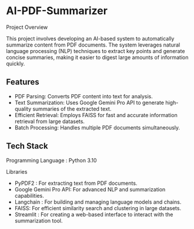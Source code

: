 # AI-PDF-Summarizer
Project Overview

This project involves developing an AI-based system to automatically summarize content from PDF documents. The system leverages natural language processing (NLP) techniques to extract key points and generate concise summaries, making it easier to digest large amounts of information quickly.

## Features
- PDF Parsing: Converts PDF content into text for analysis.
- Text Summarization: Uses Google Gemini Pro API to generate high-quality summaries of the extracted text.
- Efficient Retrieval: Employs FAISS for fast and accurate information retrieval from large datasets.
- Batch Processing: Handles multiple PDF documents simultaneously.

## Tech Stack
Programming Language : Python 3.10

Libraries
- PyPDF2 : For extracting text from PDF documents.
- Google Gemini Pro API: For advanced NLP and summarization capabilities. 
- Langchain : For building and managing language models and chains.
- FAISS: For efficient similarity search and clustering in large datasets.
- Streamlit : For creating a web-based interface to interact with the summarization tool.
